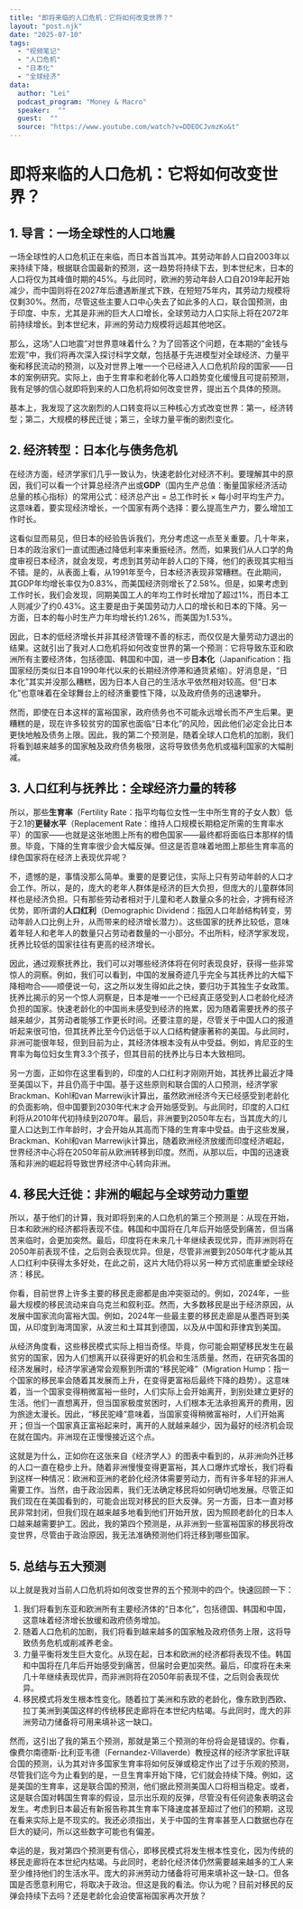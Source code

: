 ```yaml
---
title: "即将来临的人口危机：它将如何改变世界？"
layout: "post.njk"  
date: "2025-07-10"
tags:
  - "视频笔记"
  - "人口危机"
  - "日本化"
  - "全球经济"
data:
  author: "Lei"
  podcast_program: "Money & Macro"
  speaker:  ""
  guest:  "" 
  source: "https://www.youtube.com/watch?v=DDEOCJvmzKo&t"
---
```


# 即将来临的人口危机：它将如何改变世界？

## 1. 导言：一场全球性的人口地震

一场全球性的人口危机正在来临，而日本首当其冲。其劳动年龄人口自2003年以来持续下降，根据联合国最新的预测，这一趋势将持续下去，到本世纪末，日本的人口将仅为其峰值时期的45%。与此同时，欧洲的劳动年龄人口自2019年起开始减少，而中国则将在2027年后遭遇断崖式下跌，在短短75年内，其劳动力规模将仅剩30%。然而，尽管这些主要人口中心失去了如此多的人口，联合国预测，由于印度、中东，尤其是非洲的巨大人口增长，全球劳动力人口实际上将在2072年前持续增长。到本世纪末，非洲的劳动力规模将远超其他地区。

那么，这场“人口地震”对世界意味着什么？为了回答这个问题，在本期的“金钱与宏观”中，我们将再次深入探讨科学文献，包括基于先进模型对全球经济、力量平衡和移民流动的预测，以及对世界上唯一一个已经进入人口危机阶段的国家——日本的案例研究。实际上，由于生育率和老龄化等人口趋势变化缓慢且可提前预测，我有足够的信心就即将到来的人口危机将如何改变世界，提出五个具体的预测。

基本上，我发现了这次剧烈的人口转变将以三种核心方式改变世界：第一，经济转型；第二，大规模的移民迁徙；第三，全球力量平衡的剧烈变化。

## 2. 经济转型：日本化与债务危机

在经济方面，经济学家们几乎一致认为，快速老龄化对经济不利。要理解其中的原因，我们可以看一个计算总经济产出或**GDP**（国内生产总值：衡量国家经济活动总量的核心指标）的常用公式：经济总产出
= 总工作时长 ×
每小时平均生产力。这意味着，要实现经济增长，一个国家有两个选择：要么提高生产力，要么增加工作时长。

这看似显而易见，但日本的经验告诉我们，充分考虑这一点至关重要。几十年来，日本的政治家们一直试图通过降低利率来重振经济。然而，如果我们从人口学的角度审视日本经济，就会发现，考虑到其劳动年龄人口的下降，他们的表现其实相当不错。是的，从表面上看，从1991年至今，日本经济表现非常糟糕。在此期间，其GDP年均增长率仅为0.83%，而美国经济则增长了2.58%。但是，如果考虑到工作时长，我们会发现，同期美国工人的年均工作时长增加了超过1%，而日本工人则减少了约0.43%。这主要是由于美国劳动力人口的增长和日本的下降。另一方面，日本的每小时生产力年均增长约1.26%，而美国为1.53%。

因此，日本的低经济增长并非其经济管理不善的标志，而仅仅是大量劳动力退出的结果。这就引出了我对人口危机将如何改变世界的第一个预测：它将导致东亚和欧洲所有主要经济体，包括德国、韩国和中国，进一步**日本化**（Japanification：指国家经历类似日本自1990年代以来的长期经济停滞和通货紧缩）。好消息是，“日本化”其实并没那么糟糕，因为日本人自己的生活水平依然相对较高。但“日本化”也意味着在全球舞台上的经济重要性下降，以及政府债务的迅速攀升。

然而，即使在日本这样的富裕国家，政府债务也不可能永远增长而不产生后果。更糟糕的是，现在许多较贫穷的国家也面临“日本化”的风险，因此他们必定会比日本更快地触及债务上限。因此，我的第二个预测是，随着全球人口危机的加剧，我们将看到越来越多的国家触及政府债务极限，这将导致债务危机或福利国家的大幅削减。

## 3. 人口红利与抚养比：全球经济力量的转移

所以，那些**生育率**（Fertility
Rate：指平均每位女性一生中所生育的子女人数）低于2.1的**更替水平**（Replacement
Rate：维持人口规模长期稳定所需的生育率水平）的国家——也就是这张地图上所有的橙色国家——最终都将面临日本那样的情景。毕竟，下降的生育率很少会大幅反弹。但这是否意味着地图上那些生育率高的绿色国家将在经济上表现优异呢？

不，遗憾的是，事情没那么简单。重要的是要记住，实际上只有劳动年龄的人口才会工作。所以，是的，庞大的老年人群体是经济的巨大负担，但庞大的儿童群体同样也是经济负担。只有那些劳动者相对于儿童和老人数量众多的社会，才拥有经济优势，即所谓的**人口红利**（Demographic Dividend：指因人口年龄结构转变，劳动年龄人口比例上升，从而带来的经济增长潜力）。这些国家的抚养比较低，意味着年轻人和老年人的数量只占劳动者数量的一小部分。不出所料，经济学家发现，抚养比较低的国家往往有更高的经济增长。

因此，通过观察抚养比，我们可以对哪些经济体将在何时表现良好，获得一些非常惊人的洞察。例如，我们可以看到，中国的发展奇迹几乎完全与其抚养比的大幅下降相吻合——顺便说一句，这之所以发生得如此之快，要归功于其独生子女政策。抚养比揭示的另一个惊人洞察是，日本是唯一一个已经真正感受到人口老龄化经济负担的国家。快速老龄化的中国尚未感受到经济的拖累，因为随着需要抚养的孩子越来越少，其劳动者能够工作更长时间。还要注意的是，尽管关于中国人口的报道听起来很可怕，但其抚养比至今仍远低于以人口结构健康著称的美国。与此同时，非洲可能很年轻，但到目前为止，其经济体根本没有从中受益。例如，肯尼亚的生育率为每位妇女生育3.3个孩子，但其目前的抚养比与日本大致相同。

另一方面，正如你在这里看到的，印度的人口红利才刚刚开始，其抚养比最近才降至美国以下，并且仍高于中国。基于这些原则和联合国的人口预测，经济学家Brackman、Kohl和van
Marrewijk计算出，虽然欧洲经济今天已经感受到老龄化的负面影响，但中国要到2030年代末才会开始感受到。与此同时，印度的人口红利将从2010年代初持续到2070年。最后，非洲要到2050年左右，当其庞大的儿童人口达到工作年龄时，才会开始从其高而下降的生育率中受益。由于这些发展，Brackman、Kohl和van
Marrewijk计算出，随着欧洲经济放缓而印度经济崛起，世界经济中心将在2050年前从欧洲转移到印度。然而，从那以后，中国的迅速衰落和非洲的崛起将导致世界经济中心转向非洲。

## 4. 移民大迁徙：非洲的崛起与全球劳动力重塑

所以，基于他们的计算，我对即将到来的人口危机的第三个预测是：从现在开始，日本和欧洲的经济都将表现不佳。韩国和中国将在几年后开始感受到痛苦，但当痛苦来临时，会更加突然。最后，印度将在未来几十年继续表现优异，而非洲则将在2050年前表现不佳，之后则会表现优异。但是，尽管非洲要到2050年代才能从其人口红利中获得太多好处，在此之前，这片大陆仍将以另一种方式彻底重塑全球经济：移民。

你看，目前世界上许多主要的移民走廊都是由冲突驱动的。例如，2024年，一些最大规模的移民流动来自乌克兰和叙利亚。然而，大多数移民是出于经济原因，从发展中国家流向富裕大国。例如，2024年一些最主要的移民走廊是从墨西哥到美国，从印度到海湾国家，从波兰和土耳其到德国，以及从中国和菲律宾到美国。

从经济角度看，这些移民模式实际上相当奇怪。毕竟，你可能会期望移民发生在最贫穷的国家，因为人们想离开以获得更好的机会和生活质量。然而，在研究各国的经济发展时，经济学家通常会观察到所谓的“移民驼峰”（Migration
Hump：指一个国家的移民率会随着其发展而上升，在变得更富裕后最终下降的趋势）。这意味着，当一个国家变得稍微富裕一些时，人们实际上会开始离开，到别处建立更好的生活。他们一直想离开，但当国家极度贫困时，人们根本无法承担离开的费用，因为旅途太漫长。因此，“移民驼峰”意味着，当国家变得稍微富裕时，人们开始离开；但当一个国家真正富裕起来时，离开的人就越来越少，因为最好的经济机会现在就在国内。非洲现在正慢慢接近这个点。

这就是为什么，正如你在这张来自《经济学人》的图表中看到的，从非洲向外迁移的人口一直在稳步上升。随着非洲慢慢变得更富裕，其人口爆炸式增长，我们将看到这样一种情况：欧洲和亚洲的老龄化经济体需要劳动力，而有许多年轻的非洲人需要工作。当然，由于政治因素，我们无法确定移民将如何确切地发展。尽管正如我们现在在美国看到的，可能会出现对移民的巨大反弹。另一方面，日本一直对移民非常封闭，但我们现在越来越多地看到他们开始开放，因为照顾老龄化的日本人口越来越需要护工。因此，我的第四个预测是，从非洲到一些富裕国家的移民将改变世界，尽管由于政治原因，我无法准确预测他们将迁移到哪些国家。

## 5. 总结与五大预测

以上就是我对当前人口危机将如何改变世界的五个预测中的四个。快速回顾一下：

1.  我们将看到东亚和欧洲所有主要经济体的“日本化”，包括德国、韩国和中国，这意味着经济增长放缓和政府债务增加。
2.  随着人口危机的加剧，我们将看到越来越多的国家触及政府债务上限，这将导致债务危机或削减养老金。
3.  力量平衡将发生巨大变化。从现在起，日本和欧洲的经济都将表现不佳。韩国和中国将在几年后开始感受到痛苦，但届时会更加突然。最后，印度将在未来几十年继续表现优异，而非洲则将在2050年前表现不佳，之后则会表现优异。
4.  移民模式将发生根本性变化。随着拉丁美洲和东欧的老龄化，像东欧到西欧、拉丁美洲到美国这样的传统移民走廊将在本世纪内枯竭。与此同时，庞大的非洲劳动力储备将可用来填补这一缺口。

然而，这引出了我的第五个预测，那就是第三个预测的年份将会是错误的。你看，像费尔南德斯-比利亚韦德（Fernandez-Villaverde）教授这样的经济学家批评联合国的预测，认为其对许多国家生育率将如何反弹或稳定作出了过于乐观的预测，尽管我们迄今为止看到的是，一旦生育率开始下降，它们就会持续下降。例如，这是美国的生育率，这是联合国的预测，他们据此预测美国人口将相当稳定。或者，这是联合国对韩国生育率的假设，显示出乐观的反弹，尽管没有任何迹象表明这会发生。考虑到日本最近有新报告称其生育率下降速度甚至超过了他们的预期，这现在看来实际上是不现实的。我还必须指出，关于中国的生育率甚至人口数据也存在巨大的疑问，所以这些数字可能也有偏差。

幸运的是，我对第四个预测更有信心，即移民模式将发生根本性变化，因为传统的移民走廊将在本世纪内枯竭。与此同时，老龄化经济体仍然需要越来越多的工人来至少维持他们的生活水平。庞大的非洲劳动力储备将可用来填补这一缺-口。但各国是否愿意利用它，将取决于政治。但这是我的看法。你认为呢？目前对移民的反弹会持续下去吗？还是老龄化会迫使富裕国家再次开放？
